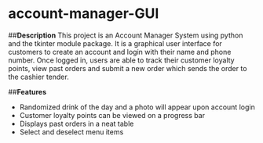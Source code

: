 # account-manager-GUI

##**Description**
This project is an Account Manager System using python and the tkinter module package. It is a graphical user interface for customers to create an account and login with their name and phone number. Once logged in, users are able to track their customer loyalty points, view past orders and submit a new order which sends the order to the cashier tender. 

##**Features**
- Randomized drink of the day and a photo will appear upon account login 
- Customer loyalty points can be viewed on a progress bar
- Displays past orders in a neat table 
- Select and deselect menu items

